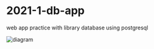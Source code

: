 # 2021-1-db-app

web app practice with library database using postgresql

![diagram](https://user-images.githubusercontent.com/83867104/126293582-923e205b-180d-4e9f-b411-aad4c535d2ca.PNG)
